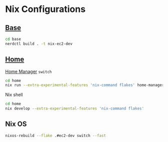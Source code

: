 # Nix Configurations

## [Base](./base)

```sh
cd base
nerdctl build . -t nix-ec2-dev
```

## [Home](./home)

[Home Manager](https://github.com/nix-community/home-manager) `switch`

```sh
cd home
nix run --extra-experimental-features 'nix-command flakes' home-manager -- switch --flake . --extra-experimental-features 'nix-command flakes'
```

Nix shell

```sh
cd home
nix develop --extra-experimental-features 'nix-command flakes'
```

## Nix OS

```sh
nixos-rebuild --flake .#ec2-dev switch --fast
```
